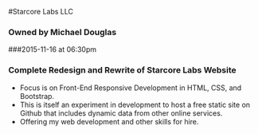 
#Starcore Labs LLC
### Owned by Michael Douglas
###2015-11-16 at 06:30pm 
### Complete Redesign and Rewrite of Starcore Labs Website

* Focus is on Front-End Responsive Development in HTML, CSS, and Bootstrap.
* This is itself an experiment in development to host a free static site on Github that includes dynamic data from other online services. 
* Offering my web development and other skills for hire. 



